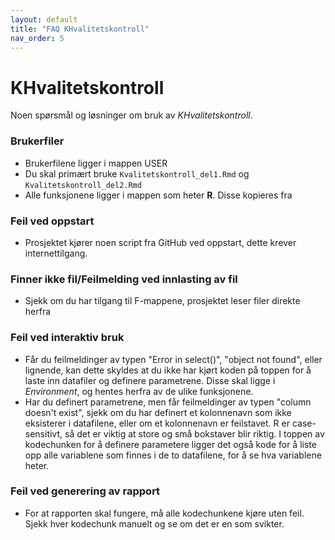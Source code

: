 ```yaml
---
layout: default
title: "FAQ KHvalitetskontroll"
nav_order: 5
---
```


# KHvalitetskontroll

Noen spørsmål og løsninger om bruk av *KHvalitetskontroll*.

### Brukerfiler

- Brukerfilene ligger i mappen USER
- Du skal primært bruke `Kvalitetskontroll_del1.Rmd` og `Kvalitetskontroll_del2.Rmd`
- Alle funksjonene ligger i mappen som heter **R**. Disse kopieres fra 

### Feil ved oppstart
- Prosjektet kjører noen script fra GitHub ved oppstart, dette krever internettilgang. 

### Finner ikke fil/Feilmelding ved innlasting av fil
- Sjekk om du har tilgang til F-mappene, prosjektet leser filer direkte herfra

### Feil ved interaktiv bruk
- Får du feilmeldinger av typen "Error in select()", "object not found", eller lignende, kan dette skyldes at du ikke har kjørt koden på toppen for å laste inn datafiler og definere parametrene. Disse skal ligge i *Environment*, og hentes herfra av de ulike funksjonene. 
- Har du definert parametrene, men får feilmeldinger av typen "column doesn't exist", sjekk om du har definert et kolonnenavn som ikke eksisterer i datafilene, eller om et kolonnenavn er feilstavet. R er case-sensitivt, så det er viktig at store og små bokstaver blir riktig. I toppen av kodechunken for å definere parametere ligger det også kode for å liste opp alle variablene som finnes i de to datafilene, for å se hva variablene heter. 

### Feil ved generering av rapport
- For at rapporten skal fungere, må alle kodechunkene kjøre uten feil. Sjekk hver kodechunk manuelt og se om det er en som svikter.




